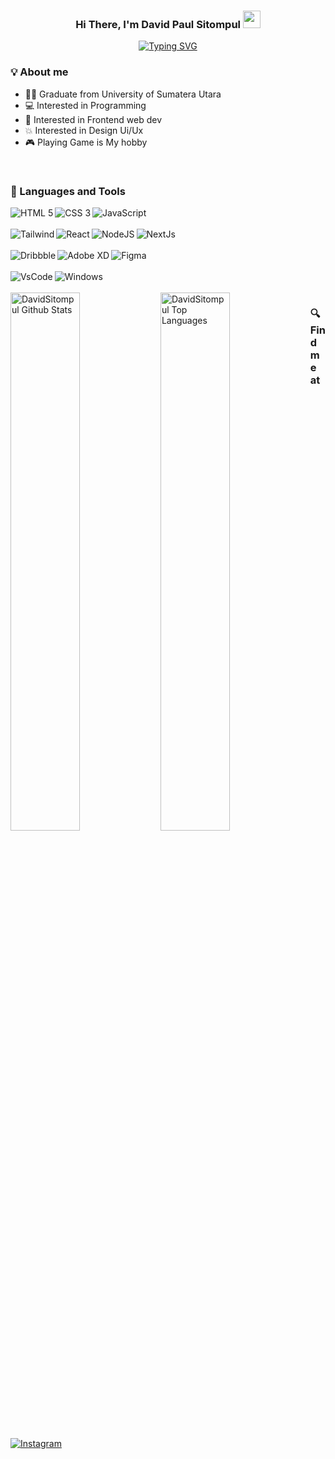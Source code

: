 <h3 align="center">
  Hi There, I'm David Paul Sitompul
  <img src="https://media.giphy.com/media/hvRJCLFzcasrR4ia7z/giphy.gif" width="28">
</h3>

<p align="center">
   <a href="https://git.io/typing-svg"><img src="https://readme-typing-svg.demolab.com?font=Montserrat&pause=1000&color=0c9df7&center=true&vCenter=true&width=450&lines=Frontend+Web+Developer;" alt="Typing SVG" /></a>
</p>

### 💡 About me

- 👨‍🎓 Graduate from University of Sumatera Utara
- 💻 Interested in Programming
- 🧠 Interested in Frontend web dev
- 💥 Interested in Design Ui/Ux
- 🎮 Playing Game is My hobby

<br/>

### 🧰 Languages and Tools
<div align="left">
<img align="left" alt="HTML 5" src="https://img.shields.io/badge/html5-%23E34F26.svg?style=for-the-badge&logo=html5&logoColor=white" />
<img align="left" alt="CSS 3" src="https://img.shields.io/badge/css3-%231572B6.svg?style=for-the-badge&logo=css3&logoColor=white" />
<img align="left" alt="JavaScript" src="https://img.shields.io/badge/javascript-%23323330.svg?style=for-the-badge&logo=javascript&logoColor=%23F7DF1E" />
</div>
<br/>
<br/>

<div align="left">
<img align="left" alt="Tailwind" src="https://img.shields.io/badge/tailwindcss-%2338B2AC.svg?style=for-the-badge&logo=tailwind-css&logoColor=white" />
<img align="left" alt="React" src="https://img.shields.io/badge/react-%2320232a.svg?style=for-the-badge&logo=react&logoColor=%2361DAFB" />
<img align="left" alt="NodeJS" src="https://img.shields.io/badge/node.js-6DA55F?style=for-the-badge&logo=node.js&logoColor=white" />
<img align="left" alt="NextJs" src="https://img.shields.io/badge/Next-black?style=for-the-badge&logo=next.js&logoColor=white" />
</div>
<br/>
<br/>

  <!-- design -->
<div align="left">  
<img align="left" alt="Dribbble" src="https://img.shields.io/badge/Dribbble-EA4C89?style=for-the-badge&logo=dribbble&logoColor=white" />
<img align="left" alt="Adobe XD" src="https://img.shields.io/badge/Adobe%20XD-470137?style=for-the-badge&logo=Adobe%20XD&logoColor=#FF61F6" />
<img align="left" alt="Figma" src="https://img.shields.io/badge/figma-%23F24E1E.svg?style=for-the-badge&logo=figma&logoColor=white" />
</div>
<br/>
<br/>

  <!-- IDE -->
<div align="left">
<img align="left" alt="VsCode" src="https://img.shields.io/badge/Visual%20Studio%20Code-0078d7.svg?style=for-the-badge&logo=visual-studio-code&logoColor=white" />
<img align="left" alt="Windows" src="https://img.shields.io/badge/Windows-0078D6?style=for-the-badge&logo=windows&logoColor=white" />
</div>
<br/>
<br/>  
  <!--Github -->
<img align="left" width="47%" alt="DavidSitompul Github Stats" src="https://github-readme-stats.vercel.app/api?username=DavidSitompul&theme=prussian" />
<img align="left" width="47%" alt="DavidSitompul Top Languages" src="https://github-readme-stats.vercel.app/api/top-langs/?username=DavidSitompul&layout=compact&theme=prussian" />  

### 🔍 Find me at
<p>
  <a href="https://www.instagram.com/davidsitompull_/" target="blank">
    <img alt="Instagram" src="https://img.shields.io/badge/instagram-%23E4405F.svg?&style=for-the-badge&logo=instagram&logoColor=white" />
  </a>
</p>
  
